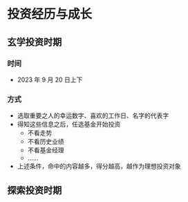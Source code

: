 # 投资经历与成长

## 玄学投资时期

### 时间

- 2023 年 9 月 20 日上下

### 方式

- 选取重要之人的幸运数字、喜欢的工作日、名字的代表字
- 得知这些信息之后，任选基金开始投资
  - 不看走势
  - 不看历史业绩
  - 不看基金经理
  - ……
- 上述条件，命中的内容越多，得分越高，越作为理想投资对象

## 探索投资时期

